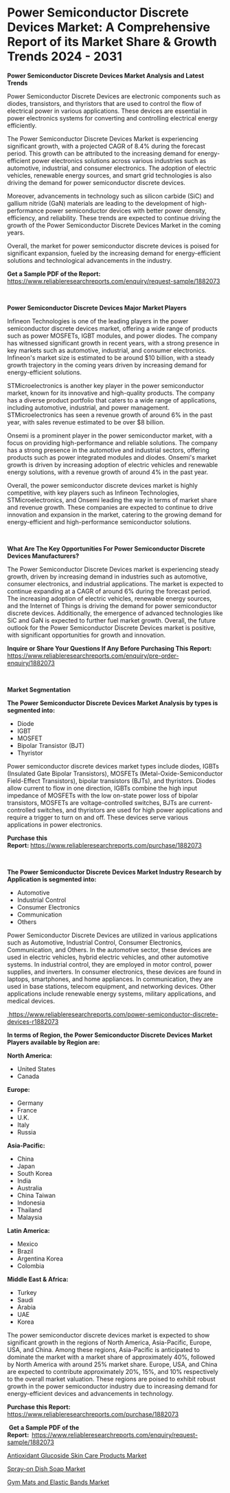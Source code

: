 <p><h1>Power Semiconductor Discrete Devices Market: A Comprehensive Report of its Market Share & Growth Trends 2024 - 2031</h1></p><p><strong>Power Semiconductor Discrete Devices Market Analysis and Latest Trends</strong></p>
<p><p>Power Semiconductor Discrete Devices are electronic components such as diodes, transistors, and thyristors that are used to control the flow of electrical power in various applications. These devices are essential in power electronics systems for converting and controlling electrical energy efficiently.</p><p>The Power Semiconductor Discrete Devices Market is experiencing significant growth, with a projected CAGR of 8.4% during the forecast period. This growth can be attributed to the increasing demand for energy-efficient power electronics solutions across various industries such as automotive, industrial, and consumer electronics. The adoption of electric vehicles, renewable energy sources, and smart grid technologies is also driving the demand for power semiconductor discrete devices.</p><p>Moreover, advancements in technology such as silicon carbide (SiC) and gallium nitride (GaN) materials are leading to the development of high-performance power semiconductor devices with better power density, efficiency, and reliability. These trends are expected to continue driving the growth of the Power Semiconductor Discrete Devices Market in the coming years.</p><p>Overall, the market for power semiconductor discrete devices is poised for significant expansion, fueled by the increasing demand for energy-efficient solutions and technological advancements in the industry.</p></p>
<p><strong>Get a Sample PDF of the Report:&nbsp;</strong> <a href="https://www.reliableresearchreports.com/enquiry/request-sample/1882073">https://www.reliableresearchreports.com/enquiry/request-sample/1882073</a></p>
<p>&nbsp;</p>
<p><strong>Power Semiconductor Discrete Devices Major Market Players</strong></p>
<p><p>Infineon Technologies is one of the leading players in the power semiconductor discrete devices market, offering a wide range of products such as power MOSFETs, IGBT modules, and power diodes. The company has witnessed significant growth in recent years, with a strong presence in key markets such as automotive, industrial, and consumer electronics. Infineon's market size is estimated to be around $10 billion, with a steady growth trajectory in the coming years driven by increasing demand for energy-efficient solutions.</p><p>STMicroelectronics is another key player in the power semiconductor market, known for its innovative and high-quality products. The company has a diverse product portfolio that caters to a wide range of applications, including automotive, industrial, and power management. STMicroelectronics has seen a revenue growth of around 6% in the past year, with sales revenue estimated to be over $8 billion.</p><p>Onsemi is a prominent player in the power semiconductor market, with a focus on providing high-performance and reliable solutions. The company has a strong presence in the automotive and industrial sectors, offering products such as power integrated modules and diodes. Onsemi's market growth is driven by increasing adoption of electric vehicles and renewable energy solutions, with a revenue growth of around 4% in the past year.</p><p>Overall, the power semiconductor discrete devices market is highly competitive, with key players such as Infineon Technologies, STMicroelectronics, and Onsemi leading the way in terms of market share and revenue growth. These companies are expected to continue to drive innovation and expansion in the market, catering to the growing demand for energy-efficient and high-performance semiconductor solutions.</p></p>
<p>&nbsp;</p>
<p><strong>What Are The Key Opportunities For Power Semiconductor Discrete Devices Manufacturers?</strong></p>
<p><p>The Power Semiconductor Discrete Devices market is experiencing steady growth, driven by increasing demand in industries such as automotive, consumer electronics, and industrial applications. The market is expected to continue expanding at a CAGR of around 6% during the forecast period. The increasing adoption of electric vehicles, renewable energy sources, and the Internet of Things is driving the demand for power semiconductor discrete devices. Additionally, the emergence of advanced technologies like SiC and GaN is expected to further fuel market growth. Overall, the future outlook for the Power Semiconductor Discrete Devices market is positive, with significant opportunities for growth and innovation.</p></p>
<p><strong>Inquire or Share Your Questions If Any Before Purchasing This Report:</strong> <a href="https://www.reliableresearchreports.com/enquiry/pre-order-enquiry/1882073">https://www.reliableresearchreports.com/enquiry/pre-order-enquiry/1882073</a></p>
<p>&nbsp;</p>
<p><strong>Market Segmentation</strong></p>
<p><strong>The Power Semiconductor Discrete Devices Market Analysis by types is segmented into:</strong></p>
<p><ul><li>Diode</li><li>IGBT</li><li>MOSFET</li><li>Bipolar Transistor (BJT)</li><li>Thyristor</li></ul></p>
<p><p>Power semiconductor discrete devices market types include diodes, IGBTs (Insulated Gate Bipolar Transistors), MOSFETs (Metal-Oxide-Semiconductor Field-Effect Transistors), bipolar transistors (BJTs), and thyristors. Diodes allow current to flow in one direction, IGBTs combine the high input impedance of MOSFETs with the low on-state power loss of bipolar transistors, MOSFETs are voltage-controlled switches, BJTs are current-controlled switches, and thyristors are used for high power applications and require a trigger to turn on and off. These devices serve various applications in power electronics.</p></p>
<p><strong>Purchase this Report:&nbsp;</strong><a href="https://www.reliableresearchreports.com/purchase/1882073">https://www.reliableresearchreports.com/purchase/1882073</a></p>
<p>&nbsp;</p>
<p><strong>The Power Semiconductor Discrete Devices Market Industry Research by Application is segmented into:</strong></p>
<p><ul><li>Automotive</li><li>Industrial Control</li><li>Consumer Electronics</li><li>Communication</li><li>Others</li></ul></p>
<p><p>Power Semiconductor Discrete Devices are utilized in various applications such as Automotive, Industrial Control, Consumer Electronics, Communication, and Others. In the automotive sector, these devices are used in electric vehicles, hybrid electric vehicles, and other automotive systems. In industrial control, they are employed in motor control, power supplies, and inverters. In consumer electronics, these devices are found in laptops, smartphones, and home appliances. In communication, they are used in base stations, telecom equipment, and networking devices. Other applications include renewable energy systems, military applications, and medical devices.</p></p>
<p><a href="https://www.reliableresearchreports.com/power-semiconductor-discrete-devices-r1882073">&nbsp;https://www.reliableresearchreports.com/power-semiconductor-discrete-devices-r1882073</a></p>
<p><strong>In terms of Region, the Power Semiconductor Discrete Devices Market Players available by Region are:</strong></p>
<p>
    <p> <strong> North America: </strong>
        <ul>
            <li>United States</li>
            <li>Canada</li>
        </ul>
        </p> 
    <p> <strong> Europe: </strong>
        <ul>
            <li>Germany</li>
            <li>France</li>
            <li>U.K.</li>
            <li>Italy</li>
            <li>Russia</li>
        </ul>
        </p> 
    <p> <strong> Asia-Pacific: </strong>
        <ul>
            <li>China</li>
            <li>Japan</li>
            <li>South Korea</li>
            <li>India</li>
            <li>Australia</li>
            <li>China Taiwan</li>
            <li>Indonesia</li>
            <li>Thailand</li>
            <li>Malaysia</li>
        </ul>
        </p> 
    <p> <strong> Latin America: </strong>
        <ul>
            <li>Mexico</li>
            <li>Brazil</li>
            <li>Argentina Korea</li>
            <li>Colombia</li>
        </ul>
        </p> 
    <p> <strong> Middle East & Africa: </strong>
        <ul>
            <li>Turkey</li>
            <li>Saudi</li>
            <li>Arabia</li>
            <li>UAE</li>
            <li>Korea</li>
        </ul>
    </p>
    </p>
<p><p>The power semiconductor discrete devices market is expected to show significant growth in the regions of North America, Asia-Pacific, Europe, USA, and China. Among these regions, Asia-Pacific is anticipated to dominate the market with a market share of approximately 40%, followed by North America with around 25% market share. Europe, USA, and China are expected to contribute approximately 20%, 15%, and 10% respectively to the overall market valuation. These regions are poised to exhibit robust growth in the power semiconductor industry due to increasing demand for energy-efficient devices and advancements in technology.</p></p>
<p><strong>Purchase this Report: </strong><a href="https://www.reliableresearchreports.com/purchase/1882073">https://www.reliableresearchreports.com/purchase/1882073</a></p>
<p>&nbsp;<strong>Get a Sample PDF of the Report:&nbsp;&nbsp;</strong><a href="https://www.reliableresearchreports.com/enquiry/request-sample/1882073">https://www.reliableresearchreports.com/enquiry/request-sample/1882073</a></p>
<p><strong></strong></p>
<p><p><a href="https://github.com/FassouRP/Market-Research-Report-List-5/blob/main/antioxidant-glucoside-skin-care-products-market.md">Antioxidant Glucoside Skin Care Products Market</a></p><p><a href="https://github.com/AllisonKreiger/Market-Research-Report-List-1/blob/main/spray-on-dish-soap-market.md">Spray-on Dish Soap Market</a></p><p><a href="https://github.com/dlwlxxqs71/Market-Research-Report-List-1/blob/main/gym-mats-and-elastic-bands-market.md">Gym Mats and Elastic Bands Market</a></p></p>